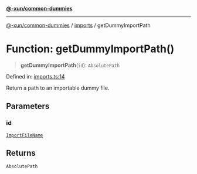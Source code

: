 [**@-xun/common-dummies**](../../README.md)

***

[@-xun/common-dummies](../../README.md) / [imports](../README.md) / getDummyImportPath

# Function: getDummyImportPath()

> **getDummyImportPath**(`id`): `AbsolutePath`

Defined in: [imports.ts:14](https://github.com/Xunnamius/test-utils/blob/bf9dad1dc32da28cbc1e037209c9470095d7efa6/packages/common-dummies/src/imports.ts#L14)

Return a path to an importable dummy file.

## Parameters

### id

[`ImportFileName`](../type-aliases/ImportFileName.md)

## Returns

`AbsolutePath`
